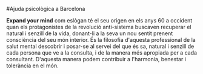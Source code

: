 #Ajuda psicològica a Barcelona

**Expand your mind** com eslògan té el seu origen en els anys 60 a occident quan els protagonistes de la revolució anti-sistema buscaven recuperar el natural i senzill de la vida, donant-li a la seva un nou sentit prenent consciència del seu món interior. És la filosofia d'aquesta professional de la salut mental descobrir i posar-se al servei del que és sa, natural i senzill de cada persona que ve a la consulta, i de la manera més apropiada per a cada consultant. D'aquesta manera podem contribuir a l'harmonia, benestar i tolerància en el món.